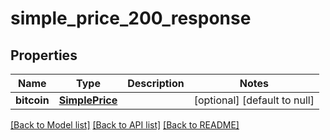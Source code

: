 # simple_price_200_response
## Properties

| Name | Type | Description | Notes |
|------------ | ------------- | ------------- | -------------|
| **bitcoin** | [**SimplePrice**](SimplePrice.md) |  | [optional] [default to null] |

[[Back to Model list]](../README.md#documentation-for-models) [[Back to API list]](../README.md#documentation-for-api-endpoints) [[Back to README]](../README.md)

